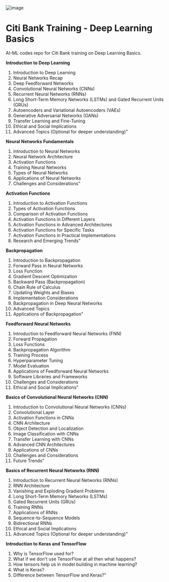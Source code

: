 ![image](https://github.com/anurag-chiplunkar/Citi-Deep-Learning-Basics/assets/59001358/a460d827-6ce3-45f0-b023-a948b1eee098)

# Citi Bank Training - Deep Learning Basics
AI-ML codes repo for Citi Bank training on Deep Learning Basics.

**Introduction to Deep Learning**
1. Introduction to Deep Learning
2. Neural Networks Recap
3. Deep Feedforward Networks
4. Convolutional Neural Networks (CNNs)
5. Recurrent Neural Networks (RNNs)
6. Long Short-Term Memory Networks (LSTMs) and Gated Recurrent Units (GRUs)
7. Autoencoders and Variational Autoencoders (VAEs)
8. Generative Adversarial Networks (GANs)
9. Transfer Learning and Fine-Tuning
10. Ethical and Social Implications
11. Advanced Topics (Optional for deeper understanding)"

**Neural Networks Fundamentals**
1. Introduction to Neural Networks
2. Neural Network Architecture
3. Activation Functions
4. Training Neural Networks
5. Types of Neural Networks
6. Applications of Neural Networks
7. Challenges and Considerations"

**Activation Functions**
1. Introduction to Activation Functions
2. Types of Activation Functions
3. Comparison of Activation Functions
4. Activation Functions in Different Layers
5. Activation Functions in Advanced Architectures
6. Activation Functions for Specific Tasks
7. Activation Functions in Practical Implementations
8. Research and Emerging Trends"

**Backpropagation**
1. Introduction to Backpropagation
2. Forward Pass in Neural Networks
3. Loss Function
4. Gradient Descent Optimization
5. Backward Pass (Backpropagation)
6. Chain Rule of Calculus
7. Updating Weights and Biases
8. Implementation Considerations
9. Backpropagation in Deep Neural Networks
10. Advanced Topics
11. Applications of Backpropagation"

**Feedforward Neural Networks**	
1. Introduction to Feedforward Neural Networks (FNN)
2. Forward Propagation
3. Loss Functions
4. Backpropagation Algorithm
5. Training Process
6. Hyperparameter Tuning
7. Model Evaluation
8. Applications of Feedforward Neural Networks
9. Software Libraries and Frameworks
10. Challenges and Considerations
11. Ethical and Social Implications"

**Basics of Convolutional Neural Networks (CNN)**
1. Introduction to Convolutional Neural Networks (CNNs)
2. Convolutional Layer
3. Activation Functions in CNNs
4. CNN Architecture
5. Object Detection and Localization
6. Image Classification with CNNs
7. Transfer Learning with CNNs
8. Advanced CNN Architectures
9. Applications of CNNs
10. Challenges and Considerations
11. Future Trends"

**Basics of Recurrent Neural Networks (RNN)**
1. Introduction to Recurrent Neural Networks (RNNs)
2. RNN Architecture
3. Vanishing and Exploding Gradient Problems
4. Long Short-Term Memory Networks (LSTMs)
5. Gated Recurrent Units (GRUs)
6. Training RNNs
7. Applications of RNNs
8. Sequence-to-Sequence Models
9. Bidirectional RNNs
10. Ethical and Social Implications
11. Advanced Topics (Optional for deeper understanding)"

**Introduction to Keras and TensorFlow**
1. Why is TensorFlow used for?
2. What if we don't use TensorFlow at all then what happens?
3. How tensors help us in model building in machine learning?
4. What is Keras?
5. Difference between TensorFlow and Keras?"
